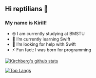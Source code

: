 ## Hi reptilians 🐍
### My name is Kirill!

- 🤓 I am currently studying at BMSTU
- 🌱 I’m currently learning Swift
- 🤔 I’m looking for help with Swift
- ⚡ Fun fact: I was born for programming

[![Kirchberg's github stats](https://github-readme-stats.vercel.app/api?username=kirchberg&count_private=true&show_icons=true&theme=vue)](https://github.com/anuraghazra/github-readme-stats)

[![Top Langs](https://github-readme-stats.vercel.app/api/top-langs/?username=kirchberg)](https://github.com/anuraghazra/github-readme-stats)<br>
